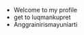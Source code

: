 - Welcome to my profile
- get to luqmankupret
- Anggrainirismayuniarti

<!---
Luqmankupret/Luqmankupret is a ✨ special ✨ repository because its `README.md` (this file) appears on your GitHub profile.
You can click the Preview link to take a look at your changes.
--->
